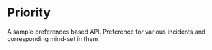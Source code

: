 # Priority
 A sample preferences based API. Preference for various incidents and corresponding mind-set in them
